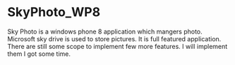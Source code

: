 SkyPhoto_WP8
============

Sky Photo is a windows phone 8 application which mangers  photo. Microsoft sky drive is used to store pictures. It is full featured application. There are still some scope to implement few more features. I will implement them I got some time.    

